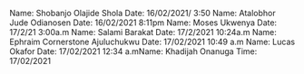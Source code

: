 Name: Shobanjo Olajide Shola
Date: 16/02/2021/ 3:50
Name: Atalobhor Jude Odianosen
Date: 16/02/2021 8:11pm
Name: Moses Ukwenya
Date: 17/2/21 3:00a.m
Name: Salami Barakat
Date: 17/2/2021 10:24a.m
Name: Ephraim Cornerstone Ajuluchukwu
Date: 17/02/2021 10:49 a.m
Name: Lucas Okafor
Date: 17/02/2021 12:34 a.mName: Khadijah Onanuga
Time: 17/02/2021
